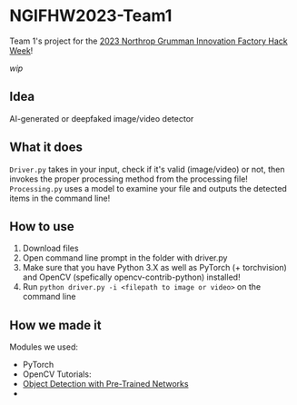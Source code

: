 # NGIFHW2023-Team1
Team 1's project for the [2023 Northrop Grumman Innovation Factory Hack Week](https://www.marksz.org/hackweek/)!

*wip*

## Idea
AI-generated or deepfaked image/video detector

## What it does
`Driver.py` takes in your input, check if it's valid (image/video) or not, then invokes the proper processing method from the processing file!
`Processing.py` uses a model to examine your file and outputs the detected items in the command line!

## How to use
1) Download files
2) Open command line prompt in the folder with driver.py
3) Make sure that you have Python 3.X as well as PyTorch (+ torchvision) and OpenCV (spefically opencv-contrib-python) installed!
3) Run `python driver.py -i <filepath to image or video>` on the command line

## How we made it
Modules we used:
- PyTorch
- OpenCV
Tutorials:
- [Object Detection with Pre-Trained Networks](https://pyimagesearch.com/2021/08/02/pytorch-object-detection-with-pre-trained-networks/)
- 
